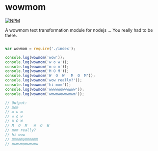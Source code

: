 wowmom
======

[![NPM](https://nodei.co/npm/wowmom.png)](https://nodei.co/npm/wowmom/)

A wowmom text transformation module for nodejs ... You really had to be there.


```javascript

var wowmom = require('./index');

console.log(wowmom('wow'));
console.log(wowmom('w o w'));
console.log(wowmom('m o m'));
console.log(wowmom('M O M'));
console.log(wowmom('W  O  W   M  O  M'));
console.log(wowmom('wow really?'));
console.log(wowmom('hi mom'));
console.log(wowmom('wwwwwowwwwww'));
console.log(wowmom('wmwmwowmwmwm'));

// Output:
// mom
// m o m
// w o w
// W O W
// M  O  M   W  O  W
// mom really?
// hi wow
// mmmmmommmmmm
// mwmwmomwmwmw

```
